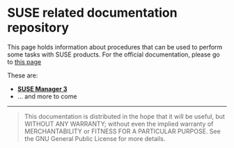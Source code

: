 # SUSE related documentation repository
This page holds information about procedures that can be used to perform some
tasks with SUSE products. For the official documentation, please go to [this
page](https://www.suse.com/documentation/)

These are:

- [**SUSE Manager 3**](suma/)
- ... and more to come

---

> This documentation is distributed in the hope that it will be useful,
> but WITHOUT ANY WARRANTY; without even the implied warranty of
> MERCHANTABILITY or FITNESS FOR A PARTICULAR PURPOSE.  See the
> GNU General Public License for more details.
